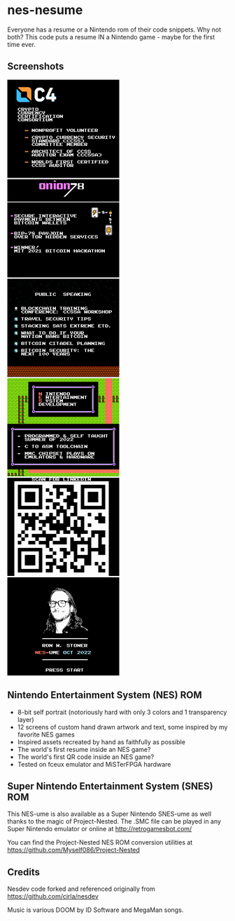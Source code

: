 # nes-nesume
Everyone has a resume or a Nintendo rom of their code snippets. Why not both? This code puts a resume IN a Nintendo game - maybe for the first time ever.

## Screenshots
![](https://raw.githubusercontent.com/ronaldstoner/nes-nesume/main/images/nesume-stoner-1.png)
![](https://raw.githubusercontent.com/ronaldstoner/nes-nesume/main/images/nesume-stoner-2.png)
![](https://raw.githubusercontent.com/ronaldstoner/nes-nesume/main/images/nesume-stoner-3.png)
![](https://raw.githubusercontent.com/ronaldstoner/nes-nesume/main/images/nesume-stoner-4.png)
![](https://raw.githubusercontent.com/ronaldstoner/nes-nesume/main/images/nesume-stoner-5.png)
![](https://raw.githubusercontent.com/ronaldstoner/nes-nesume/main/images/nesume-stoner-6.png)

## Nintendo Entertainment System (NES) ROM
  - 8-bit self portrait (notoriously hard with only 3 colors and 1 transparency layer)
  - 12 screens of custom hand drawn artwork and text, some inspired by my favorite NES games
  - Inspired assets recreated by hand as faithfully as possible
  - The world's first resume inside an NES game?
  - The world's first QR code inside an NES game?
  - Tested on fceux emulator and MiSTerFPGA hardware
 
## Super Nintendo Entertainment System (SNES) ROM
This NES-ume is also available as a Super Nintendo SNES-ume as well thanks to the magic of Project-Nested. The .SMC file can be played in any Super Nintendo emulator or online at http://retrogamesbot.com/
 
You can find the Project-Nested NES ROM conversion utilities at https://github.com/Myself086/Project-Nested

## Credits
Nesdev code forked and referenced originally from https://github.com/cirla/nesdev
  
Music is various DOOM by ID Software and MegaMan songs.

